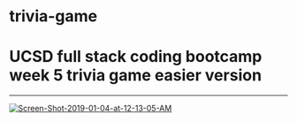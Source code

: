 # trivia-game
<h1>UCSD full stack coding bootcamp week 5 trivia game easier version</h1>
<hr>
<a href='https://postimg.cc/VJgD1bpN' target='_blank'><img src='https://i.postimg.cc/VJgD1bpN/Screen-Shot-2019-01-04-at-12-13-05-AM.png' border='0' alt='Screen-Shot-2019-01-04-at-12-13-05-AM'/></a>
